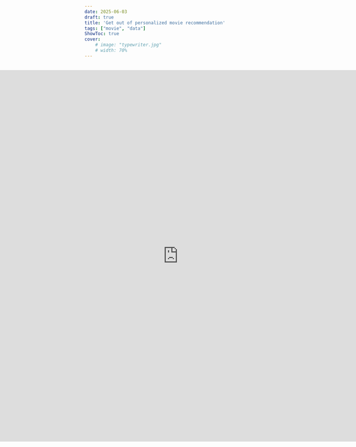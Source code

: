 ```yaml
---
date: 2025-06-03
draft: true
title: 'Get out of personalized movie recommendation'
tags: ["movie", "data"]
ShowToc: true
cover:
    # image: "typewriter.jpg"
    # width: 70%
---
```

<div class="gradio-embed-container">
<iframe
	src="https://gytcrt-random-movie-hf.hf.space"
	frameborder="0"
	width="100%"
	height="1000"
></iframe>
</div>

<style>
  /* Break out of content constraints and use full width */
  .gradio-embed-container {
    width: 100vw;
    position: relative;
    left: 50%;
    right: 50%;
    margin-left: -50vw;
    margin-right: -50vw;
    margin-top: 30px;
    margin-bottom: 30px;
  }
  
  .gradio-embed-container iframe {
    width: 100%;
    height: 1000px;
    border: none;
    display: block;
  }
</style>
